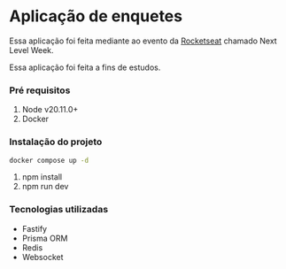 # Aplicação de enquetes

Essa aplicação foi feita mediante ao evento da [Rocketseat](https://www.rocketseat.com.br/) chamado Next Level Week.

Essa aplicação foi feita a fins de estudos.

### Pré requisitos
1. Node v20.11.0+
2. Docker

### Instalação do projeto

```bash
docker compose up -d
```

1. npm install
2. npm run dev

### Tecnologias utilizadas
- Fastify
- Prisma ORM
- Redis
- Websocket